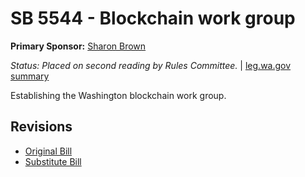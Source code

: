 # SB 5544 - Blockchain work group
**Primary Sponsor:** [Sharon Brown](/person/leg/sharon.brown.md)

*Status: Placed on second reading by Rules Committee.* | [leg.wa.gov summary](https://app.leg.wa.gov/billsummary?BillNumber=5544&Year=2021)

Establishing the Washington blockchain work group.

## Revisions
* [Original Bill](1/)
* [Substitute Bill](S/)